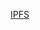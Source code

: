 [IPFS](https://docs.google.com/presentation/d/1Ys1z5EsSS-xMWhxuS3WzFpwOmPJSXmCiARosIx9Q05c/edit?usp=sharing)
